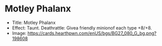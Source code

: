 # Motley Phalanx
- Title:  Motley Phalanx
- Effect:  Taunt. Deathrattle: Givea friendly minionof each type +8/+8.
- Image:  https://cards.hearthpwn.com/enUS/bgs/BG27_080_G_bg.png?198608
